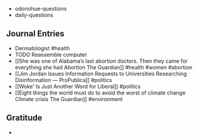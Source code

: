 - odonohue-questions
- daily-questions
## Journal Entries
- Dermatologist #health
- TODO Reassemble computer
- [[She was one of Alabama’s last abortion doctors. Then they came for everything she had  Abortion  The Guardian]] #health #women #abortion 
- [[Jim Jordan Issues Information Requests to Universities Researching Disinformation — ProPublica]] #politics
- [[Woke' Is Just Another Word for Liberal]] #politics 
- [[Eight things the world must do to avoid the worst of climate change  Climate crisis  The Guardian]] #environment 
## Gratitude
-